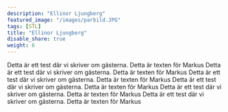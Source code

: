 ```yaml
---
description: "Ellinor Ljungberg"
featured_image: "/images/parbild.JPG"
tags: [STL]
title: "Ellinor Ljungberg"
disable_share: true
weight: 6
---
```


Detta är ett test där vi skriver om gästerna. Detta är texten för Markus
Detta är ett test där vi skriver om gästerna. Detta är texten för Markus
Detta är ett test där vi skriver om gästerna. Detta är texten för Markus
Detta är ett test där vi skriver om gästerna. Detta är texten för Markus
Detta är ett test där vi skriver om gästerna. Detta är texten för Markus
Detta är ett test där vi skriver om gästerna. Detta är texten för Markus